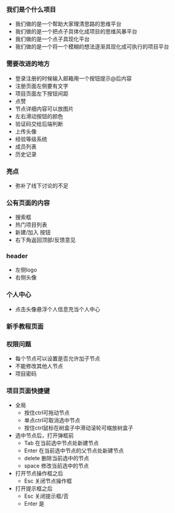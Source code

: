 ### 我们是个什么项目  
- 我们做的是一个帮助大家理清思路的思维平台  
- 我们做的是一个把点子具体化成项目的思维风暴平台  
- 我们做的是一个点子具现化平台    
- 我们做的是一个将一个模糊的想法逐渐具现化成可执行的项目平台  
### 需要改进的地方  
- 登录注册的时候输入邮箱用一个按钮提示@后内容  
- 注册页面左侧要有文字  
- 项目页面左下按钮间距  
- 点赞  
- 节点详细内容可以放图片  
- 左右滑动按钮的颜色  
- 验证码交给后端判断  
- 上传头像  
- 经验等级系统  
- 成员列表  
- 历史记录  
### 亮点  
- 弥补了线下讨论的不足  
### 公有页面的内容  
- 搜索框  
- 热门项目列表  
- 新建/加入 按钮  
- 右下角返回顶部/反馈意见  
### header  
- 左侧logo  
- 右侧头像  
### 个人中心  
- 点击头像悬浮个人信息充当个人中心
### 新手教程页面  
### 权限问题  
- 每个节点可以设置是否允许加子节点
- 不能修改其他人节点  
- 项目密码  
### 项目页面快捷键
- 全局  
    - 按住ctrl可拖动节点  
    - 单点ctrl可取消选中节点  
    - 按住ctrl鼠标在树盒子中滑动滚轮可缩放树盒子
- 选中节点后，打开弹框前
    - Tab 在当前选中节点处新建节点  
    - Enter 在当前选中节点的父节点处新建节点  
    - delete 删除当前选中的节点  
    - space 修改当前选中的节点  
- 打开节点操作框之后
    - Esc 关闭节点操作框
- 打开提示框之后
    - Esc 关闭提示框/否
    - Enter 是